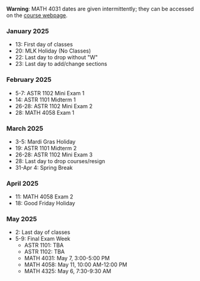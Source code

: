
**Warning**: MATH 4031 dates are given intermittently; they can be accessed on the [course webpage](https://www.math.lsu.edu/~rich/4031info.html).

### January 2025
- 13: First day of classes
- 20: MLK Holiday (No Classes)
- 22: Last day to drop without "W"
- 23: Last day to add/change sections

### February 2025
- 5-7: ASTR 1102 Mini Exam 1
- 14: ASTR 1101 Midterm 1
- 26-28: ASTR 1102 Mini Exam 2
- 28: MATH 4058 Exam 1

### March 2025
- 3-5: Mardi Gras Holiday
- 19: ASTR 1101 Midterm 2
- 26-28: ASTR 1102 Mini Exam 3
- 28: Last day to drop courses/resign
- 31-Apr 4: Spring Break

### April 2025
- 11: MATH 4058 Exam 2
- 18: Good Friday Holiday

### May 2025
- 2: Last day of classes
- 5-9: Final Exam Week
  - ASTR 1101: TBA
  - ASTR 1102: TBA
  - MATH 4031: May 7, 3:00-5:00 PM
  - MATH 4058: May 11, 10:00 AM-12:00 PM
  - MATH 4325: May 6, 7:30-9:30 AM